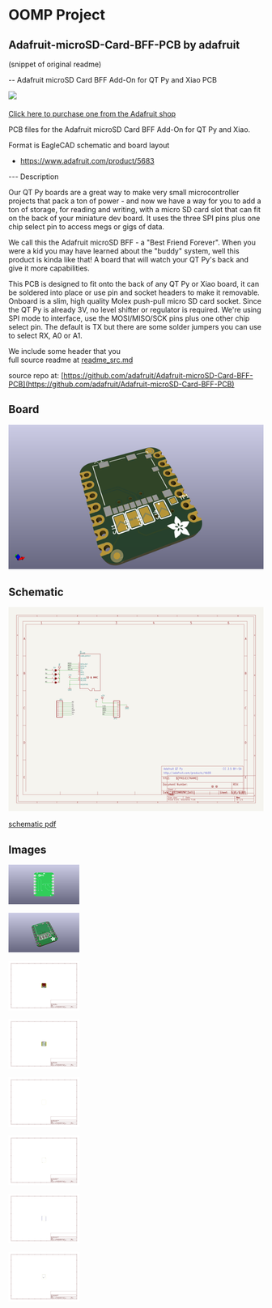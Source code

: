 # OOMP Project  
## Adafruit-microSD-Card-BFF-PCB  by adafruit  
  
(snippet of original readme)  
  
-- Adafruit microSD Card BFF Add-On for QT Py and Xiao PCB  
  
<a href="http://www.adafruit.com/products/5683"><img src="assets/5683.jpg?raw=true" width="500px"><br/>  
Click here to purchase one from the Adafruit shop</a>  
  
PCB files for the Adafruit microSD Card BFF Add-On for QT Py and Xiao.   
  
Format is EagleCAD schematic and board layout  
* https://www.adafruit.com/product/5683  
  
--- Description  
  
Our QT Py boards are a great way to make very small microcontroller projects that pack a ton of power - and now we have a way for you to add a ton of storage, for reading and writing, with a micro SD card slot that can fit on the back of your miniature dev board. It uses the three SPI pins plus one chip select pin to access megs or gigs of data.  
  
We call this the Adafruit microSD BFF - a "Best Friend Forever". When you were a kid you may have learned about the "buddy" system, well this product is kinda like that! A board that will watch your QT Py's back and give it more capabilities.  
  
This PCB is designed to fit onto the back of any QT Py or Xiao board, it can be soldered into place or use pin and socket headers to make it removable. Onboard is a slim, high quality Molex push-pull micro SD card socket. Since the QT Py is already 3V, no level shifter or regulator is required. We're using SPI mode to interface, use the MOSI/MISO/SCK pins plus one other chip select pin. The default is TX but there are some solder jumpers you can use to select RX, A0 or A1.  
  
We include some header that you   
  full source readme at [readme_src.md](readme_src.md)  
  
source repo at: [https://github.com/adafruit/Adafruit-microSD-Card-BFF-PCB](https://github.com/adafruit/Adafruit-microSD-Card-BFF-PCB)  
## Board  
  
[![working_3d.png](working_3d_600.png)](working_3d.png)  
## Schematic  
  
[![working_schematic.png](working_schematic_600.png)](working_schematic.png)  
  
[schematic pdf](working_schematic.pdf)  
## Images  
  
[![working_3D_bottom.png](working_3D_bottom_140.png)](working_3D_bottom.png)  
  
[![working_3D_top.png](working_3D_top_140.png)](working_3D_top.png)  
  
[![working_assembly_page_01.png](working_assembly_page_01_140.png)](working_assembly_page_01.png)  
  
[![working_assembly_page_02.png](working_assembly_page_02_140.png)](working_assembly_page_02.png)  
  
[![working_assembly_page_03.png](working_assembly_page_03_140.png)](working_assembly_page_03.png)  
  
[![working_assembly_page_04.png](working_assembly_page_04_140.png)](working_assembly_page_04.png)  
  
[![working_assembly_page_05.png](working_assembly_page_05_140.png)](working_assembly_page_05.png)  
  
[![working_assembly_page_06.png](working_assembly_page_06_140.png)](working_assembly_page_06.png)  
